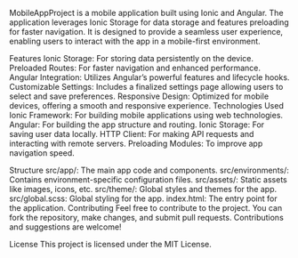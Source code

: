 
MobileAppProject is a mobile application built using Ionic and Angular. The application leverages Ionic Storage for data storage and features preloading for faster navigation. It is designed to provide a seamless user experience, enabling users to interact with the app in a mobile-first environment.

Features
Ionic Storage: For storing data persistently on the device.
Preloaded Routes: For faster navigation and enhanced performance.
Angular Integration: Utilizes Angular’s powerful features and lifecycle hooks.
Customizable Settings: Includes a finalized settings page allowing users to select and save preferences.
Responsive Design: Optimized for mobile devices, offering a smooth and responsive experience.
Technologies Used
Ionic Framework: For building mobile applications using web technologies.
Angular: For building the app structure and routing.
Ionic Storage: For saving user data locally.
HTTP Client: For making API requests and interacting with remote servers.
Preloading Modules: To improve app navigation speed.

Structure
src/app/: The main app code and components.
src/environments/: Contains environment-specific configuration files.
src/assets/: Static assets like images, icons, etc.
src/theme/: Global styles and themes for the app.
src/global.scss: Global styling for the app.
index.html: The entry point for the application.
Contributing
Feel free to contribute to the project. You can fork the repository, make changes, and submit pull requests. Contributions and suggestions are welcome!

License
This project is licensed under the MIT License.
